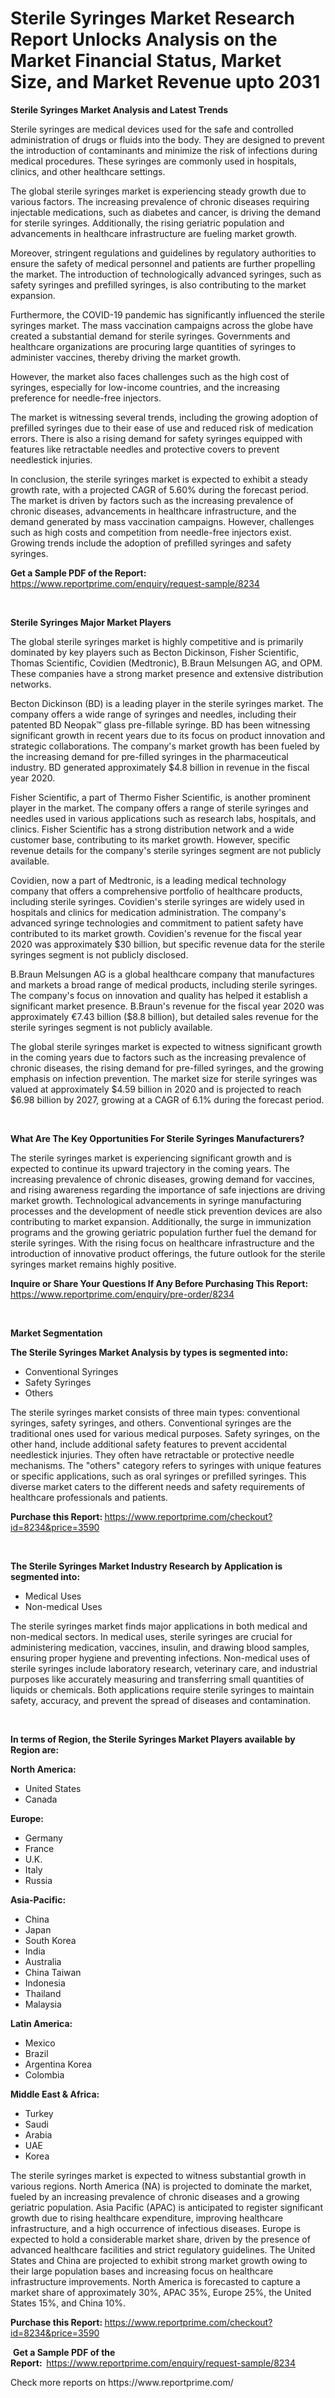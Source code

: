 <p><h1>Sterile Syringes Market Research Report Unlocks Analysis on the Market Financial Status, Market Size, and Market Revenue upto 2031</h1></p><p><strong>Sterile Syringes Market Analysis and Latest Trends</strong></p>
<p><p>Sterile syringes are medical devices used for the safe and controlled administration of drugs or fluids into the body. They are designed to prevent the introduction of contaminants and minimize the risk of infections during medical procedures. These syringes are commonly used in hospitals, clinics, and other healthcare settings.</p><p>The global sterile syringes market is experiencing steady growth due to various factors. The increasing prevalence of chronic diseases requiring injectable medications, such as diabetes and cancer, is driving the demand for sterile syringes. Additionally, the rising geriatric population and advancements in healthcare infrastructure are fueling market growth.</p><p>Moreover, stringent regulations and guidelines by regulatory authorities to ensure the safety of medical personnel and patients are further propelling the market. The introduction of technologically advanced syringes, such as safety syringes and prefilled syringes, is also contributing to the market expansion.</p><p>Furthermore, the COVID-19 pandemic has significantly influenced the sterile syringes market. The mass vaccination campaigns across the globe have created a substantial demand for sterile syringes. Governments and healthcare organizations are procuring large quantities of syringes to administer vaccines, thereby driving the market growth.</p><p>However, the market also faces challenges such as the high cost of syringes, especially for low-income countries, and the increasing preference for needle-free injectors.</p><p>The market is witnessing several trends, including the growing adoption of prefilled syringes due to their ease of use and reduced risk of medication errors. There is also a rising demand for safety syringes equipped with features like retractable needles and protective covers to prevent needlestick injuries.</p><p>In conclusion, the sterile syringes market is expected to exhibit a steady growth rate, with a projected CAGR of 5.60% during the forecast period. The market is driven by factors such as the increasing prevalence of chronic diseases, advancements in healthcare infrastructure, and the demand generated by mass vaccination campaigns. However, challenges such as high costs and competition from needle-free injectors exist. Growing trends include the adoption of prefilled syringes and safety syringes.</p></p>
<p><strong>Get a Sample PDF of the Report:&nbsp;</strong> <a href="https://www.reportprime.com/enquiry/request-sample/8234">https://www.reportprime.com/enquiry/request-sample/8234</a></p>
<p>&nbsp;</p>
<p><strong>Sterile Syringes Major Market Players</strong></p>
<p><p>The global sterile syringes market is highly competitive and is primarily dominated by key players such as Becton Dickinson, Fisher Scientific, Thomas Scientific, Covidien (Medtronic), B.Braun Melsungen AG, and OPM. These companies have a strong market presence and extensive distribution networks.</p><p>Becton Dickinson (BD) is a leading player in the sterile syringes market. The company offers a wide range of syringes and needles, including their patented BD Neopak™ glass pre-fillable syringe. BD has been witnessing significant growth in recent years due to its focus on product innovation and strategic collaborations. The company's market growth has been fueled by the increasing demand for pre-filled syringes in the pharmaceutical industry. BD generated approximately $4.8 billion in revenue in the fiscal year 2020.</p><p>Fisher Scientific, a part of Thermo Fisher Scientific, is another prominent player in the market. The company offers a range of sterile syringes and needles used in various applications such as research labs, hospitals, and clinics. Fisher Scientific has a strong distribution network and a wide customer base, contributing to its market growth. However, specific revenue details for the company's sterile syringes segment are not publicly available.</p><p>Covidien, now a part of Medtronic, is a leading medical technology company that offers a comprehensive portfolio of healthcare products, including sterile syringes. Covidien's sterile syringes are widely used in hospitals and clinics for medication administration. The company's advanced syringe technologies and commitment to patient safety have contributed to its market growth. Covidien's revenue for the fiscal year 2020 was approximately $30 billion, but specific revenue data for the sterile syringes segment is not publicly disclosed.</p><p>B.Braun Melsungen AG is a global healthcare company that manufactures and markets a broad range of medical products, including sterile syringes. The company's focus on innovation and quality has helped it establish a significant market presence. B.Braun's revenue for the fiscal year 2020 was approximately €7.43 billion ($8.8 billion), but detailed sales revenue for the sterile syringes segment is not publicly available.</p><p>The global sterile syringes market is expected to witness significant growth in the coming years due to factors such as the increasing prevalence of chronic diseases, the rising demand for pre-filled syringes, and the growing emphasis on infection prevention. The market size for sterile syringes was valued at approximately $4.59 billion in 2020 and is projected to reach $6.98 billion by 2027, growing at a CAGR of 6.1% during the forecast period.</p></p>
<p>&nbsp;</p>
<p><strong>What Are The Key Opportunities For Sterile Syringes Manufacturers?</strong></p>
<p><p>The sterile syringes market is experiencing significant growth and is expected to continue its upward trajectory in the coming years. The increasing prevalence of chronic diseases, growing demand for vaccines, and rising awareness regarding the importance of safe injections are driving market growth. Technological advancements in syringe manufacturing processes and the development of needle stick prevention devices are also contributing to market expansion. Additionally, the surge in immunization programs and the growing geriatric population further fuel the demand for sterile syringes. With the rising focus on healthcare infrastructure and the introduction of innovative product offerings, the future outlook for the sterile syringes market remains highly positive.</p></p>
<p><strong>Inquire or Share Your Questions If Any Before Purchasing This Report:</strong> <a href="https://www.reportprime.com/enquiry/pre-order/8234">https://www.reportprime.com/enquiry/pre-order/8234</a></p>
<p>&nbsp;</p>
<p><strong>Market Segmentation</strong></p>
<p><strong>The Sterile Syringes Market Analysis by types is segmented into:</strong></p>
<p><ul><li>Conventional Syringes</li><li>Safety Syringes</li><li>Others</li></ul></p>
<p><p>The sterile syringes market consists of three main types: conventional syringes, safety syringes, and others. Conventional syringes are the traditional ones used for various medical purposes. Safety syringes, on the other hand, include additional safety features to prevent accidental needlestick injuries. They often have retractable or protective needle mechanisms. The "others" category refers to syringes with unique features or specific applications, such as oral syringes or prefilled syringes. This diverse market caters to the different needs and safety requirements of healthcare professionals and patients.</p></p>
<p><strong>Purchase this Report:&nbsp;</strong><a href="https://www.reportprime.com/checkout?id=8234&price=3590">https://www.reportprime.com/checkout?id=8234&price=3590</a></p>
<p>&nbsp;</p>
<p><strong>The Sterile Syringes Market Industry Research by Application is segmented into:</strong></p>
<p><ul><li>Medical Uses</li><li>Non-medical Uses</li></ul></p>
<p><p>The sterile syringes market finds major applications in both medical and non-medical sectors. In medical uses, sterile syringes are crucial for administering medication, vaccines, insulin, and drawing blood samples, ensuring proper hygiene and preventing infections. Non-medical uses of sterile syringes include laboratory research, veterinary care, and industrial purposes like accurately measuring and transferring small quantities of liquids or chemicals. Both applications require sterile syringes to maintain safety, accuracy, and prevent the spread of diseases and contamination.</p></p>
<p>&nbsp;</p>
<p><strong>In terms of Region, the Sterile Syringes Market Players available by Region are:</strong></p>
<p>
    <p> <strong> North America: </strong>
        <ul>
            <li>United States</li>
            <li>Canada</li>
        </ul>
        </p> 
    <p> <strong> Europe: </strong>
        <ul>
            <li>Germany</li>
            <li>France</li>
            <li>U.K.</li>
            <li>Italy</li>
            <li>Russia</li>
        </ul>
        </p> 
    <p> <strong> Asia-Pacific: </strong>
        <ul>
            <li>China</li>
            <li>Japan</li>
            <li>South Korea</li>
            <li>India</li>
            <li>Australia</li>
            <li>China Taiwan</li>
            <li>Indonesia</li>
            <li>Thailand</li>
            <li>Malaysia</li>
        </ul>
        </p> 
    <p> <strong> Latin America: </strong>
        <ul>
            <li>Mexico</li>
            <li>Brazil</li>
            <li>Argentina Korea</li>
            <li>Colombia</li>
        </ul>
        </p> 
    <p> <strong> Middle East & Africa: </strong>
        <ul>
            <li>Turkey</li>
            <li>Saudi</li>
            <li>Arabia</li>
            <li>UAE</li>
            <li>Korea</li>
        </ul>
    </p>
    </p>
<p><p>The sterile syringes market is expected to witness substantial growth in various regions. North America (NA) is projected to dominate the market, fueled by an increasing prevalence of chronic diseases and a growing geriatric population. Asia Pacific (APAC) is anticipated to register significant growth due to rising healthcare expenditure, improving healthcare infrastructure, and a high occurrence of infectious diseases. Europe is expected to hold a considerable market share, driven by the presence of advanced healthcare facilities and strict regulatory guidelines. The United States and China are projected to exhibit strong market growth owing to their large population bases and increasing focus on healthcare infrastructure improvements. North America is forecasted to capture a market share of approximately 30%, APAC 35%, Europe 25%, the United States 15%, and China 10%.</p></p>
<p><strong>Purchase this Report: </strong><a href="https://www.reportprime.com/checkout?id=8234&price=3590">https://www.reportprime.com/checkout?id=8234&price=3590</a></p>
<p>&nbsp;<strong>Get a Sample PDF of the Report:&nbsp;&nbsp;</strong><a href="https://www.reportprime.com/enquiry/request-sample/8234">https://www.reportprime.com/enquiry/request-sample/8234</a></p>
<p><strong></strong></p>
<p>Check more reports on https://www.reportprime.com/</p>